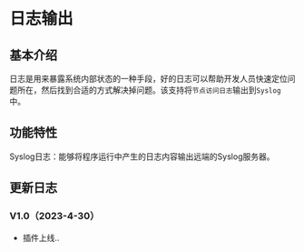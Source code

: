 # 日志输出
## 基本介绍
日志是用来暴露系统内部状态的一种手段，好的日志可以帮助开发人员快速定位问题所在，然后找到合适的方式解决掉问题。该支持将`节点访问日志`输出到`Syslog`中。

## 功能特性
Syslog日志：能够将程序运行中产生的日志内容输出远端的Syslog服务器。

## 更新日志
### V1.0（2023-4-30）
- 插件上线..